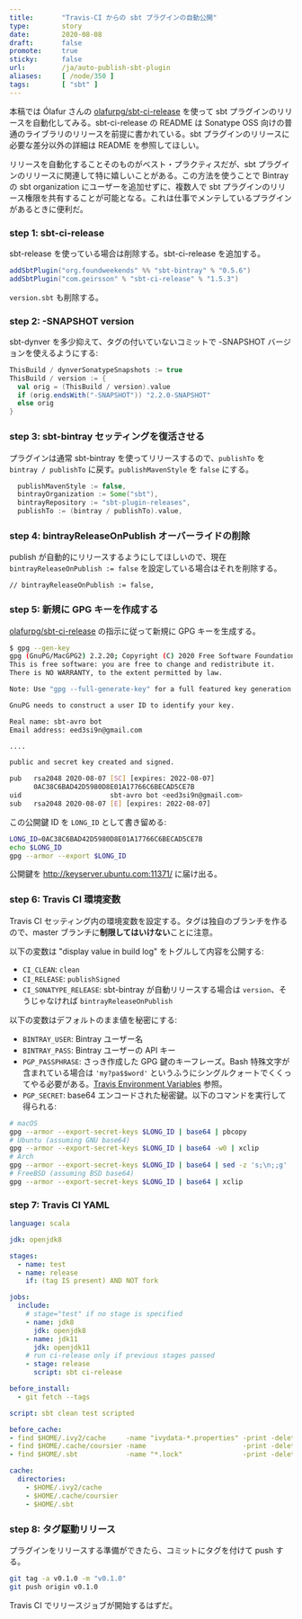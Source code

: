 ```yaml
---
title:       "Travis-CI からの sbt プラグインの自動公開"
type:        story
date:        2020-08-08
draft:       false
promote:     true
sticky:      false
url:         /ja/auto-publish-sbt-plugin
aliases:     [ /node/350 ]
tags:        [ "sbt" ]
---
```


  [1]: https://github.com/olafurpg/sbt-ci-release

本稿では Ólafur さんの [olafurpg/sbt-ci-release][1] を使って sbt プラグインのリリースを自動化してみる。sbt-ci-release の README は Sonatype OSS 向けの普通のライブラリのリリースを前提に書かれている。sbt プラグインのリリースに必要な差分以外の詳細は README を参照してほしい。

リリースを自動化することそのものがベスト・プラクティスだが、sbt プラグインのリリースに関連して特に嬉しいことがある。この方法を使うことで Bintray の sbt organization にユーザーを追加せずに、複数人で sbt プラグインのリリース権限を共有することが可能となる。これは仕事でメンテしているプラグインがあるときに便利だ。

### step 1: sbt-ci-release

sbt-release を使っている場合は削除する。sbt-ci-release を追加する。

```scala
addSbtPlugin("org.foundweekends" %% "sbt-bintray" % "0.5.6")
addSbtPlugin("com.geirsson" % "sbt-ci-release" % "1.5.3")
```

`version.sbt` も削除する。

### step 2: -SNAPSHOT version

sbt-dynver を多少抑えて、タグの付いていないコミットで -SNAPSHOT バージョンを使えるようにする:

```scala
ThisBuild / dynverSonatypeSnapshots := true
ThisBuild / version := {
  val orig = (ThisBuild / version).value
  if (orig.endsWith("-SNAPSHOT")) "2.2.0-SNAPSHOT"
  else orig
}
```

### step 3: sbt-bintray セッティングを復活させる

プラグインは通常 sbt-bintray を使ってリリースするので、`publishTo` を `bintray / publishTo` に戻す。`publishMavenStyle` を `false` にする。

```scala
  publishMavenStyle := false,
  bintrayOrganization := Some("sbt"),
  bintrayRepository := "sbt-plugin-releases",
  publishTo := (bintray / publishTo).value,
```

### step 4: bintrayReleaseOnPublish オーバーライドの削除

publish が自動的にリリースするようにしてほしいので、現在 `bintrayReleaseOnPublish := false` を設定している場合はそれを削除する。

```
// bintrayReleaseOnPublish := false,
```

### step 5: 新規に GPG キーを作成する

[olafurpg/sbt-ci-release][1] の指示に従って新規に GPG キーを生成する。

```bash
$ gpg --gen-key
gpg (GnuPG/MacGPG2) 2.2.20; Copyright (C) 2020 Free Software Foundation, Inc.
This is free software: you are free to change and redistribute it.
There is NO WARRANTY, to the extent permitted by law.

Note: Use "gpg --full-generate-key" for a full featured key generation dialog.

GnuPG needs to construct a user ID to identify your key.

Real name: sbt-avro bot
Email address: eed3si9n@gmail.com

....

public and secret key created and signed.

pub   rsa2048 2020-08-07 [SC] [expires: 2022-08-07]
      0AC38C6BAD42D5980D8E01A17766C6BECAD5CE7B
uid                      sbt-avro bot <eed3si9n@gmail.com>
sub   rsa2048 2020-08-07 [E] [expires: 2022-08-07]
```

この公開鍵 ID を `LONG_ID` として書き留める:

```bash
LONG_ID=0AC38C6BAD42D5980D8E01A17766C6BECAD5CE7B
echo $LONG_ID
gpg --armor --export $LONG_ID
```

公開鍵を http://keyserver.ubuntu.com:11371/ に届け出る。

### step 6: Travis CI 環境変数

Travis CI セッティング内の環境変数を設定する。タグは独自のブランチを作るので、master ブランチに**制限してはいけない**ことに注意。

以下の変数は "display value in build log" をトグルして内容を公開する:

- `CI_CLEAN`: `clean`
- `CI_RELEASE`: `publishSigned`
- `CI_SONATYPE_RELEASE`: sbt-bintray が自動リリースする場合は `version`、そうじゃなければ `bintrayReleaseOnPublish`

以下の変数はデフォルトのまま値を秘密にする:

- `BINTRAY_USER`: Bintray ユーザー名
- `BINTRAY_PASS`: Bintray ユーザーの API キー
- `PGP_PASSPHRASE`: さっき作成した GPG 鍵のキーフレーズ。Bash 特殊文字が含まれている場合は `'my?pa$$word'` というふうにシングルクォートでくくってやる必要がある。[Travis Environment Variables](https://docs.travis-ci.com/user/environment-variables/#defining-variables-in-repository-settings) 参照。
- `PGP_SECRET`: base64 エンコードされた秘密鍵。以下のコマンドを実行して得られる:

```bash
# macOS
gpg --armor --export-secret-keys $LONG_ID | base64 | pbcopy
# Ubuntu (assuming GNU base64)
gpg --armor --export-secret-keys $LONG_ID | base64 -w0 | xclip
# Arch
gpg --armor --export-secret-keys $LONG_ID | base64 | sed -z 's;\n;;g' | xclip -selection clipboard -i
# FreeBSD (assuming BSD base64)
gpg --armor --export-secret-keys $LONG_ID | base64 | xclip
```

### step 7: Travis CI YAML

```yaml
language: scala

jdk: openjdk8

stages:
  - name: test
  - name: release
    if: (tag IS present) AND NOT fork

jobs:
  include:
    # stage="test" if no stage is specified
    - name: jdk8
      jdk: openjdk8
    - name: jdk11
      jdk: openjdk11
    # run ci-release only if previous stages passed
    - stage: release
      script: sbt ci-release

before_install:
  - git fetch --tags

script: sbt clean test scripted

before_cache:
- find $HOME/.ivy2/cache     -name "ivydata-*.properties" -print -delete
- find $HOME/.cache/coursier -name                        -print -delete
- find $HOME/.sbt            -name "*.lock"               -print -delete

cache:
  directories:
    - $HOME/.ivy2/cache
    - $HOME/.cache/coursier
    - $HOME/.sbt
```

### step 8: タグ駆動リリース

プラグインをリリースする準備ができたら、コミットにタグを付けて push する。

```bash
git tag -a v0.1.0 -m "v0.1.0"
git push origin v0.1.0
```

Travis CI でリリースジョブが開始するはずだ。
